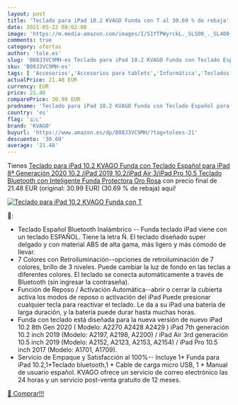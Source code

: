 ```yaml
---
layout: post
title: 'Teclado para iPad 10.2 KVAGO Funda con T al 30.69 % de rebaja'
date: 2021-05-22 08:02:08
image: 'https://m.media-amazon.com/images/I/51YTPWyrckL._SL500_._SL400_.jpg'
comments: true
category: ofertas
author: 'tole.es'
slug: 'B08J3VC9MH-es Teclado para iPad 10.2 KVAGO Funda con Teclado Español...'
sku: 'B08J3VC9MH-es'
tags: [ 'Accesorios','Accesorios para tablets','Informática','Teclados para tablets','ipad','kvago', ]
actualPrice: 21.48 EUR
currency: EUR
price: 21.48
comparePrice: 30.99 EUR
prodname: 'Teclado para iPad 10.2 KVAGO Funda con Teclado Español para iPad 8ª Generación 2020 10.2 /iPad 2019 10.2/iPad Air 3/iPad Pro 10.5  Teclado Bluetooth con Inteligente Funda Protectora Oro Rosa'
country: 'es'
flag: '🇪🇸'
brand: 'KVAGO'
buyurl: 'https://www.amazon.es/dp/B08J3VC9MH/?tag=tolees-21'
descuento: '30.69'
average: '21.48'
---
```


Tienes [Teclado para iPad 10.2 KVAGO Funda con Teclado Español para iPad 8ª Generación 2020 10.2 /iPad 2019 10.2/iPad Air 3/iPad Pro 10.5  Teclado Bluetooth con Inteligente Funda Protectora Oro Rosa](https://www.amazon.es/dp/B08J3VC9MH/?tag=tolees-21) con precio final de  21.48 EUR (original: 30.99 EUR) (30.69 %  de rebaja) aqui!

[![Teclado para iPad 10.2 KVAGO Funda con T](https://m.media-amazon.com/images/I/51YTPWyrckL._SL500_._SL400_.jpg)](https://www.amazon.es/dp/B08J3VC9MH/?tag=tolees-21)

🔎:

- Teclado Español Bluetooth Inalámbrico -- Funda teclado iPad viene con un teclado ESPAÑOL. Tiene la letra Ñ. El teclado diseñado super delgado y con material ABS de alta gama, más ligero y más cómodo de llevar.
- 7 Colores con Retroiluminación--opciones de retroiluminación de 7 colores, brillo de 3 niveles. Puede cambiar la luz de fondo en las teclas a diferentes colores. El teclado se conecta automáticamente a través de Bluetooth (sin ingresar la contraseña).
- Función de Reposo / Activación Automática--abrir o cerrar la cubierta activa los modos de reposo o activación del iPad Puede presionar cualquier tecla para reactivar el teclado. Le da a su iPad una batería de larga duración, y la batería puede durar hasta muchas horas.
- Funda con teclado está diseñada para la nueva versión de nuevo iPad 10.2 8th Gen 2020 ( Modelo: A2270 A2428 A2429 ) iPad 7th generación 10.2 inch 2019 (Modelo: A2197, A2198, A2200) / iPad Air 3rd generación 10.5 inch 2019 (Modelo: A2152, A2123, A2153, A2154) / iPad Pro 10.5 inch 2017 (Modelo: A1701, A1709).
- Servicio de Empaque y Satisfacción al 100%-- Incluye 1* Funda para iPad 10.2,1*Teclado bluetooth,1 * Cable de carga micro USB, 1 * Manual de usuario español. KVAGO ofrece un servicio de correo electrónico las 24 horas y un servicio post-venta gratuito de 12 meses.

[🛒 Comprar!!!](https://www.amazon.es/dp/B08J3VC9MH/?tag=tolees-21)
